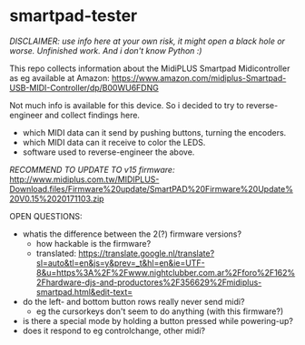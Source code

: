 # smartpad-tester

*DISCLAIMER: use info here at your own risk, it might open a black hole or worse. Unfinished work. And i don't know Python :)*

This repo collects information about the MidiPLUS Smartpad Midicontroller as eg available at Amazon:
https://www.amazon.com/midiplus-Smartpad-USB-MIDI-Controller/dp/B00WU6FDNG

Not much info is available for this device. So i decided to try to reverse-engineer and collect findings here.

* which MIDI data can it send by pushing buttons, turning the encoders.
* which MIDI data can it receive to color the LEDS.
* software used to reverse-engineer the above.

*RECOMMEND TO UPDATE TO v15 firmware:* http://www.midiplus.com.tw/MIDIPLUS-Download.files/Firmware%20update/SmartPAD%20Firmware%20Update%20V0.15%2020171103.zip

OPEN QUESTIONS:
* whatis the difference between the 2(?) firmware versions?
   * how hackable is the firmware?
   * translated: https://translate.google.nl/translate?sl=auto&tl=en&js=y&prev=_t&hl=en&ie=UTF-8&u=https%3A%2F%2Fwww.nightclubber.com.ar%2Fforo%2F162%2Fhardware-djs-and-productores%2F356629%2Fmidiplus-smartpad.html&edit-text=
* do the left- and bottom button rows really never send midi?
   * eg the cursorkeys don't seem to do anything (with this firmware?)
* is there a special mode by holding a button pressed while powering-up?
* does it respond to eg controlchange, other midi?
